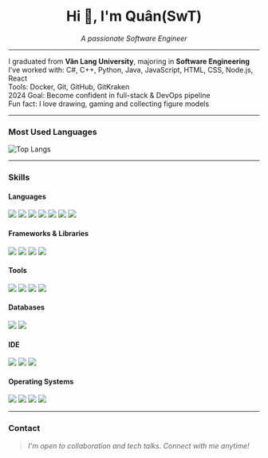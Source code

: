 <h1 align="center">Hi 👋, I'm Quân(SwT)</h1>
<p align="center">
  <i>A passionate Software Engineer</i>
</p>

---

I graduated from **Văn Lang University**, majoring in **Software Engineering**  
I’ve worked with: C#, C++, Python, Java, JavaScript, HTML, CSS, Node.js, React  
Tools: Docker, Git, GitHub, GitKraken  
2024 Goal: Become confident in full-stack & DevOps pipeline  
Fun fact: I love drawing, gaming and collecting figure models

---

### Most Used Languages

![Top Langs](https://github-readme-stats.vercel.app/api/top-langs/?username=quandd31112&layout=compact&theme=radical)

---

### Skills

#### Languages  
<p>
  <img src="https://img.shields.io/badge/HTML5-E34F26?style=for-the-badge&logo=html5&logoColor=white"/>
  <img src="https://img.shields.io/badge/CSS3-1572B6?style=for-the-badge&logo=css3&logoColor=white"/>
  <img src="https://img.shields.io/badge/JavaScript-F7DF1E?style=for-the-badge&logo=javascript&logoColor=black"/>
  <img src="https://img.shields.io/badge/Java-007396?style=for-the-badge&logo=java&logoColor=white"/>
  <img src="https://img.shields.io/badge/C++-00599C?style=for-the-badge&logo=c%2b%2b&logoColor=white"/>
  <img src="https://img.shields.io/badge/C-00599C?style=for-the-badge&logo=c&logoColor=white"/>
  <img src="https://img.shields.io/badge/Python-3776AB?style=for-the-badge&logo=python&logoColor=white"/>
</p>

#### Frameworks & Libraries  
<p>
  <img src="https://img.shields.io/badge/Node.js-339933?style=for-the-badge&logo=nodedotjs&logoColor=white"/>
  <img src="https://img.shields.io/badge/React-20232A?style=for-the-badge&logo=react&logoColor=61DAFB"/>
  <img src="https://img.shields.io/badge/Bootstrap-563d7c?style=for-the-badge&logo=bootstrap&logoColor=white"/>
  <img src="https://img.shields.io/badge/NPM-CB3837?style=for-the-badge&logo=npm&logoColor=white"/>
</p>

#### Tools  
<p>
  <img src="https://img.shields.io/badge/Git-F05032?style=for-the-badge&logo=git&logoColor=white"/>
  <img src="https://img.shields.io/badge/GitHub-181717?style=for-the-badge&logo=github&logoColor=white"/>
  <img src="https://img.shields.io/badge/Docker-2496ED?style=for-the-badge&logo=docker&logoColor=white"/>
  <img src="https://img.shields.io/badge/GitKraken-179287?style=for-the-badge&logo=gitkraken&logoColor=white"/>
</p>

#### Databases  
<p>
  <img src="https://img.shields.io/badge/MySQL-4479A1?style=for-the-badge&logo=mysql&logoColor=white"/>
  <img src="https://img.shields.io/badge/SQLite-003B57?style=for-the-badge&logo=sqlite&logoColor=white"/>
</p>

#### IDE  
<p>
  <img src="https://img.shields.io/badge/VS Code-007ACC?style=for-the-badge&logo=visual-studio-code&logoColor=white"/>
  <img src="https://img.shields.io/badge/Android Studio-3DDC84?style=for-the-badge&logo=android-studio&logoColor=white"/>
  <img src="https://img.shields.io/badge/Sublime Text-FF9800?style=for-the-badge&logo=sublime-text&logoColor=white"/>
</p>

#### Operating Systems  
<p>
  <img src="https://img.shields.io/badge/Linux-FCC624?style=for-the-badge&logo=linux&logoColor=black"/>
  <img src="https://img.shields.io/badge/Ubuntu-E95420?style=for-the-badge&logo=ubuntu&logoColor=white"/>
  <img src="https://img.shields.io/badge/Windows-0078D6?style=for-the-badge&logo=windows&logoColor=white"/>
  <img src="https://img.shields.io/badge/Android-3DDC84?style=for-the-badge&logo=android&logoColor=white"/>
</p>

---

### Contact

> *I'm open to collaboration and tech talks. Connect with me anytime!*
